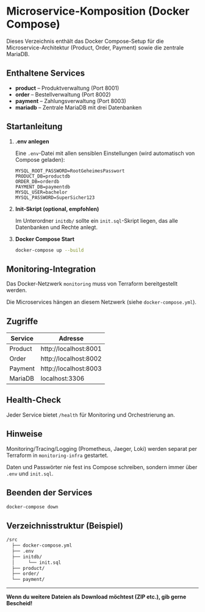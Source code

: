 # Microservice-Komposition (Docker Compose)

Dieses Verzeichnis enthält das Docker Compose-Setup für die Microservice-Architektur (Product, Order, Payment) sowie die zentrale MariaDB.

## Enthaltene Services

- **product** – Produktverwaltung (Port 8001)
- **order** – Bestellverwaltung (Port 8002)
- **payment** – Zahlungsverwaltung (Port 8003)
- **mariadb** – Zentrale MariaDB mit drei Datenbanken

## Startanleitung

1. **.env anlegen**

   Eine `.env`-Datei mit allen sensiblen Einstellungen (wird automatisch von Compose geladen):

   ```env
   MYSQL_ROOT_PASSWORD=RootGeheimesPasswort
   PRODUCT_DB=productdb
   ORDER_DB=orderdb
   PAYMENT_DB=paymentdb
   MYSQL_USER=bachelor
   MYSQL_PASSWORD=SuperSicher123
   ```

2. **Init-Skript (optional, empfohlen)**

   Im Unterordner `initdb/` sollte ein `init.sql`-Skript liegen, das alle Datenbanken und Rechte anlegt.

3. **Docker Compose Start**

   ```bash
   docker-compose up --build
   ```

## Monitoring-Integration

Das Docker-Netzwerk `monitoring` muss von Terraform bereitgestellt werden.

Die Microservices hängen an diesem Netzwerk (siehe `docker-compose.yml`).

## Zugriffe

| Service  | Adresse                      |
|----------|------------------------------|
| Product  | http://localhost:8001        |
| Order    | http://localhost:8002        |
| Payment  | http://localhost:8003        |
| MariaDB  | localhost:3306               |

## Health-Check

Jeder Service bietet `/health` für Monitoring und Orchestrierung an.

## Hinweise

Monitoring/Tracing/Logging (Prometheus, Jaeger, Loki) werden separat per Terraform in `monitoring-infra` gestartet.

Daten und Passwörter nie fest ins Compose schreiben, sondern immer über `.env` und `init.sql`.

## Beenden der Services

```bash
docker-compose down
```

## Verzeichnisstruktur (Beispiel)

```bash
/src
  ├── docker-compose.yml
  ├── .env
  ├── initdb/
  │     └── init.sql
  ├── product/
  ├── order/
  └── payment/
```

---

**Wenn du weitere Dateien als Download möchtest (ZIP etc.), gib gerne Bescheid!**
